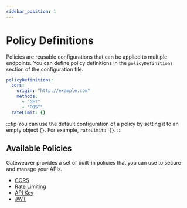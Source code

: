 ```yaml
---
sidebar_position: 1
---
```


# Policy Definitions

Policies are reusable configurations that can be applied to multiple endpoints. You can define policy definitions in the `policyDefinitions` section of the configuration file.

```yaml title="gateweaver.yml"
policyDefinitions:
  cors:
    origin: "http://example.com"
    methods:
      - "GET"
      - "POST"
  rateLimit: {}
```

:::tip
You can use the default configuration of a policy by setting it to an empty object `{}`. For example, `rateLimit: {}`.
:::

## Available Policies

Gateweaver provides a set of built-in policies that you can use to secure and manage your APIs.

- [CORS](/docs/configuration/policies/cors)
- [Rate Limiting](/docs/configuration/policies/rate-limiting)
- [API Key](/docs/configuration/policies/api-key)
- [JWT](/docs/configuration/policies/jwt)
